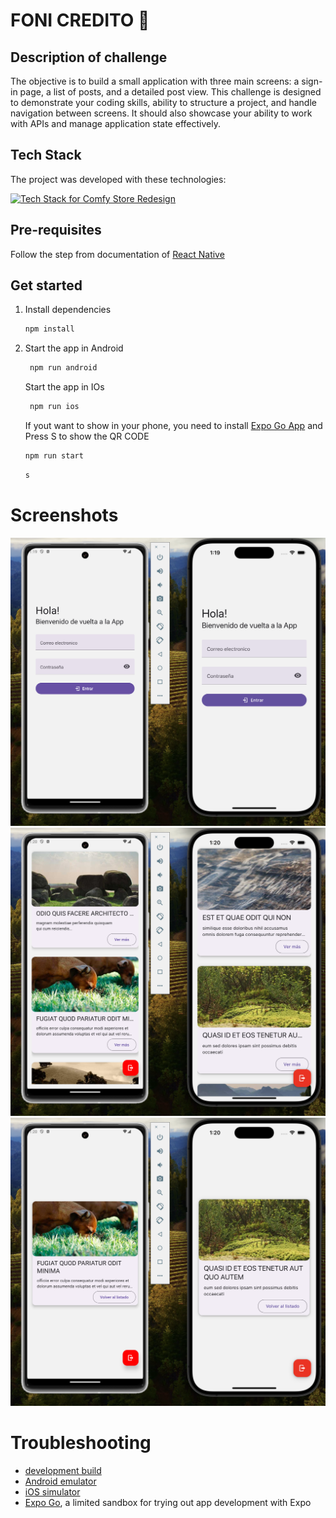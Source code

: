 # FONI CREDITO 👋

## Description of challenge

The objective is to build a small application with three main screens: a sign-in page, a list of posts, and a detailed post view. This challenge is designed to demonstrate your coding skills, ability to structure a project, and handle navigation between screens. It should also showcase your ability to work with APIs and manage application state effectively.

## Tech Stack

The project was developed with these technologies:

[![Tech Stack for Comfy Store Redesign](https://skillicons.dev/icons?i=npm,react,ts,js,mui&perline=6&theme=dark)](https://nextjs.org/)

## Pre-requisites

Follow the step from documentation of [React Native](https://reactnative.dev/docs/set-up-your-environment)

## Get started

1. Install dependencies

   ```bash
   npm install
   ```

2. Start the app in Android

   ```bash
    npm run android
   ```

   Start the app in IOs

   ```bash
    npm run ios
   ```

   If yout want to show in your phone, you need to install [Expo Go App](https://play.google.com/store/apps/details?id=host.exp.exponent&hl=es_MX) and Press S to show the QR CODE

   ```bash
   npm run start
   ```

   ```bash
   s
   ```

# Screenshots

![Login Screen](https://github.com/danielortega30/foni-credito/raw/main/screenshots/screenshot-1.png)
![List Posts Screen](https://github.com/danielortega30/foni-credito/raw/main/screenshots/screenshot-2.png)
![Details Post Screen](https://github.com/danielortega30/foni-credito/raw/main/screenshots/screenshot-3.png)

# Troubleshooting

- [development build](https://docs.expo.dev/develop/development-builds/introduction/)
- [Android emulator](https://docs.expo.dev/workflow/android-studio-emulator/)
- [iOS simulator](https://docs.expo.dev/workflow/ios-simulator/)
- [Expo Go](https://expo.dev/go), a limited sandbox for trying out app development with Expo
